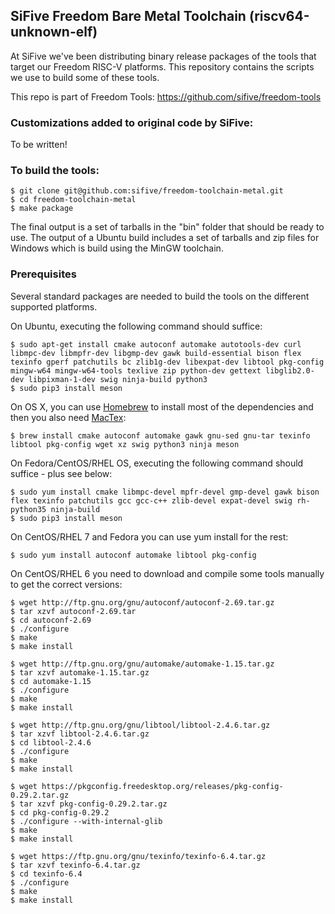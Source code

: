 SiFive Freedom Bare Metal Toolchain (riscv64-unknown-elf)
--------

At SiFive we've been distributing binary release packages of the
tools that target our Freedom RISC-V platforms.  This repository
contains the scripts we use to build some of these tools.

This repo is part of Freedom Tools: https://github.com/sifive/freedom-tools

### Customizations added to original code by SiFive:
To be written!

### To build the tools:

    $ git clone git@github.com:sifive/freedom-toolchain-metal.git
    $ cd freedom-toolchain-metal
    $ make package

The final output is a set of tarballs in the "bin" folder that should be ready to use.
The output of a Ubuntu build includes a set of tarballs and zip files for Windows
which is build using the MinGW toolchain.

### Prerequisites

Several standard packages are needed to build the tools on the different supported platforms.


On Ubuntu, executing the following command should suffice:

    $ sudo apt-get install cmake autoconf automake autotools-dev curl libmpc-dev libmpfr-dev libgmp-dev gawk build-essential bison flex texinfo gperf patchutils bc zlib1g-dev libexpat-dev libtool pkg-config mingw-w64 mingw-w64-tools texlive zip python-dev gettext libglib2.0-dev libpixman-1-dev swig ninja-build python3
    $ sudo pip3 install meson

On OS X, you can use [Homebrew](http://brew.sh) to install most of the dependencies and then you also need [MacTex](http://www.tug.org/mactex/):

    $ brew install cmake autoconf automake gawk gnu-sed gnu-tar texinfo libtool pkg-config wget xz swig python3 ninja meson

On Fedora/CentOS/RHEL OS, executing the following command should suffice - plus see below:

    $ sudo yum install cmake libmpc-devel mpfr-devel gmp-devel gawk bison flex texinfo patchutils gcc gcc-c++ zlib-devel expat-devel swig rh-python35 ninja-build
    $ sudo pip3 install meson

On CentOS/RHEL 7 and Fedora you can use yum install for the rest:

    $ sudo yum install autoconf automake libtool pkg-config

On CentOS/RHEL 6 you need to download and compile some tools manually to get the correct versions:

    $ wget http://ftp.gnu.org/gnu/autoconf/autoconf-2.69.tar.gz
    $ tar xzvf autoconf-2.69.tar
    $ cd autoconf-2.69
    $ ./configure
    $ make
    $ make install

    $ wget http://ftp.gnu.org/gnu/automake/automake-1.15.tar.gz
    $ tar xzvf automake-1.15.tar.gz
    $ cd automake-1.15
    $ ./configure
    $ make
    $ make install

    $ wget http://ftp.gnu.org/gnu/libtool/libtool-2.4.6.tar.gz
    $ tar xzvf libtool-2.4.6.tar.gz
    $ cd libtool-2.4.6
    $ ./configure
    $ make
    $ make install

    $ wget https://pkgconfig.freedesktop.org/releases/pkg-config-0.29.2.tar.gz
    $ tar xzvf pkg-config-0.29.2.tar.gz
    $ cd pkg-config-0.29.2
    $ ./configure --with-internal-glib
    $ make
    $ make install

    $ wget https://ftp.gnu.org/gnu/texinfo/texinfo-6.4.tar.gz
    $ tar xzvf texinfo-6.4.tar.gz
    $ cd texinfo-6.4
    $ ./configure
    $ make
    $ make install
